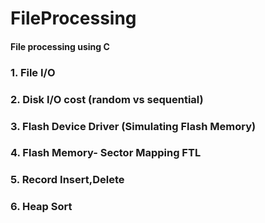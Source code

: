 # FileProcessing
####   File processing using C

### 1. File I/O
### 2. Disk I/O cost (random vs sequential) 
### 3. Flash Device Driver (Simulating Flash Memory)
### 4. Flash Memory- Sector Mapping FTL
### 5. Record Insert,Delete
### 6. Heap Sort
